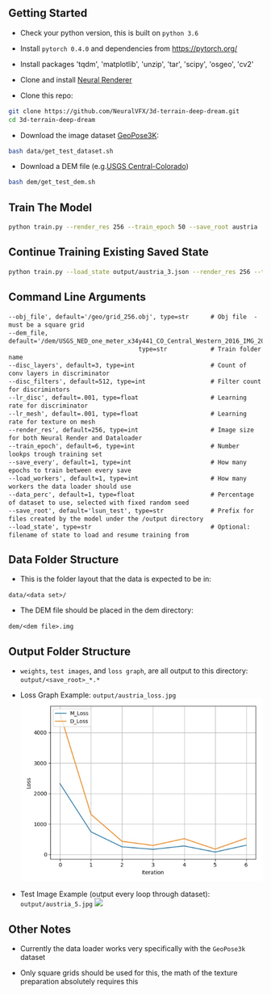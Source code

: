 
## Getting Started
- Check your python version, this is built on `python 3.6`
- Install `pytorch 0.4.0` and dependencies from https://pytorch.org/
- Install packages 'tqdm', 'matplotlib', 'unzip', 'tar', 'scipy', 'osgeo', 'cv2'

- Clone and install [Neural Renderer](https://github.com/daniilidis-group/neural_renderer)

- Clone this repo:
```bash
git clone https://github.com/NeuralVFX/3d-terrain-deep-dream.git
cd 3d-terrain-deep-dream
```
- Download the image dataset [GeoPose3K](http://cphoto.fit.vutbr.cz/geoPose3K/):
```bash
bash data/get_test_dataset.sh
```
- Download a DEM file (e.g.[USGS Central-Colorado](https://www.sciencebase.gov/catalog/item/5acecd0ee4b0e2c2dd1a6acf))
```bash
bash dem/get_test_dem.sh
```
## Train The Model
```bash
python train.py --render_res 256 --train_epoch 50 --save_root austria
```

## Continue Training Existing Saved State
```bash
python train.py --load_state output/austria_3.json --render_res 256 --train_epoch 50 --save_root austria
```

## Command Line Arguments

```
--obj_file', default='/geo/grid_256.obj', type=str      # Obj file  - must be a square grid
--dem_file, default='/dem/USGS_NED_one_meter_x34y441_CO_Central_Western_2016_IMG_2018.img',
                                    type=str            # Train folder name
--disc_layers', default=3, type=int                     # Count of conv layers in discriminator
--disc_filters', default=512, type=int                  # Filter count for discrimintors
--lr_disc', default=.001, type=float                    # Learning rate for discriminator
--lr_mesh', default=.001, type=float                    # Learning rate for texture on mesh
--render_res', default=256, type=int                    # Image size for both Neural Render and Dataloader
--train_epoch', default=6, type=int                     # Number lookps trough training set
--save_every', default=1, type=int                      # How many epochs to train between every save
--load_workers', default=1, type=int                    # How many workers the data loader should use
--data_perc', default=1, type=float                     # Percentage of dataset to use, selected with fixed random seed
--save_root', default='lsun_test', type=str             # Prefix for files created by the model under the /output directory
--load_state', type=str                                 # Optional: filename of state to load and resume training from
```

## Data Folder Structure

- This is the folder layout that the data is expected to be in:

`data/<data set>/`

- The DEM file should be placed in the dem directory:

`dem/<dem file>.img`

## Output Folder Structure

- `weights`, `test images`, and `loss graph`, are all output to this directory: `output/<save_root>_*.*`

- Loss Graph Example: `output/austria_loss.jpg`
![](output/austria_loss.jpg)

- Test Image Example (output every loop through dataset): `output/austria_5.jpg`
![](output/austria_5.jpg)

## Other Notes

- Currently the data loader works very specifically with the `GeoPose3k` dataset

- Only square grids should be used for this, the math of the texture preparation absolutely requires this



